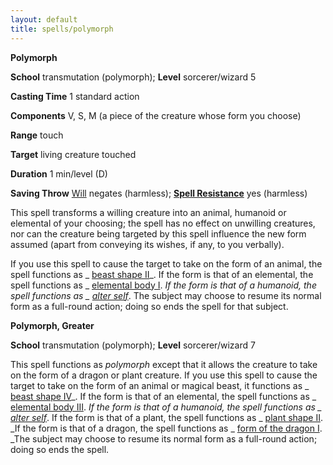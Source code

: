 ```yaml
---
layout: default
title: spells/polymorph
---
```

 **Polymorph**

**School** transmutation (polymorph); **Level** sorcerer/wizard 5

**Casting Time** 1 standard action

**Components** V, S, M (a piece of the creature whose form you choose)

**Range** touch

**Target** living creature touched

**Duration** 1 min/level (D)

**Saving Throw** [Will](../combat#_will) negates (harmless); **[Spell Resistance](../glossary#_spell-resistance)** yes (harmless)

This spell transforms a willing creature into an animal, humanoid or elemental of your choosing; the spell has no effect on unwilling creatures, nor can the creature being targeted by this spell influence the new form assumed (apart from conveying its wishes, if any, to you verbally).

If you use this spell to cause the target to take on the form of an animal, the spell functions as _ [beast shape II](beastShape#_beast-shape-ii)_. If the form is that of an elemental, the spell functions as _ [elemental body I](elementalBody#_elemental-body-i). _If the form is that of a humanoid, the spell functions as _ [alter self](alterSelf#_alter-self)_. The subject may choose to resume its normal form as a full-round action; doing so ends the spell for that subject.

**Polymorph, Greater**

**School** transmutation (polymorph); **Level** sorcerer/wizard 7

This spell functions as _polymorph_ except that it allows the creature to take on the form of a dragon or plant creature. If you use this spell to cause the target to take on the form of an animal or magical beast, it functions as _ [beast shape IV](beastShape#_beast-shape-iv)_. If the form is that of an elemental, the spell functions as _ [elemental body III](elementalBody#_elemental-body-iii). _If the form is that of a humanoid, the spell functions as _ [alter self](alterSelf#_alter-self)_. If the form is that of a plant, the spell functions as _ [plant shape II](plantShape#_plant-shape-ii). _If the form is that of a dragon, the spell functions as _ [form of the dragon I](formOfTheDragon#_form-of-the-dragon-i). _The subject may choose to resume its normal form as a full-round action; doing so ends the spell.

